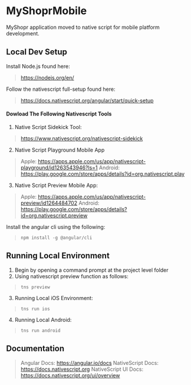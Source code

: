 # MyShoprMobile
MyShopr application moved to native script for mobile platform development.

## Local Dev Setup

Install Node.js found here:
> https://nodejs.org/en/

Follow the nativescript full-setup found here:
> https://docs.nativescript.org/angular/start/quick-setup

#### Dowload The Following Nativescript Tools

1. Native Script Sidekick Tool:
> https://www.nativescript.org/nativescript-sidekick

2. Native Script Playground Mobile App
> Apple: https://apps.apple.com/us/app/nativescript-playground/id1263543946?ls=1
> Android: https://play.google.com/store/apps/details?id=org.nativescript.play

3. Native Script Preview Mobile App:
> Apple: https://apps.apple.com/us/app/nativescript-preview/id1264484702
> Android: https://play.google.com/store/apps/details?id=org.nativescript.preview

Install the angular cli using the following:
> `npm install -g @angular/cli`

## Running Local Environment
1. Begin by opening a command prompt at the project level folder
2. Using nativescript preview function as follows:
> `tns preview`
3. Running Local iOS Environment:
> `tns run ios`
4. Running Local Android:
> `tns run android`


## Documentation

> Angular Docs: https://angular.io/docs
> NativeScript Docs: https://docs.nativescript.org
> NativeScript UI Docs: https://docs.nativescript.org/ui/overview

